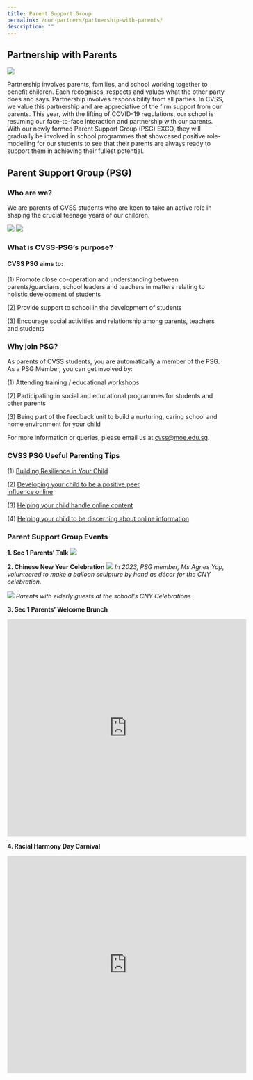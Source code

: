 ```yaml
---
title: Parent Support Group
permalink: /our-partners/partnership-with-parents/
description: ""
---
```

## Partnership with Parents
![](/images/2023%20Our%20Partners/PSG/picture%201.jpg)

Partnership involves parents, families, and school working together to benefit children. Each recognises, respects and values what the other party does and says. Partnership involves responsibility from all parties. In CVSS, we value this partnership and are appreciative of the firm support from our parents. This year, with the lifting of COVID-19 regulations, our school is resuming our face-to-face interaction and partnership with our parents. With our newly formed Parent Support Group (PSG) EXCO, they will gradually be involved in school programmes that showcased positive role-modelling for our students to see that their parents are always ready to support them in achieving their fullest potential.
 

## Parent Support Group (PSG)

 ### Who are we?

We are parents of CVSS students who are keen to take an active role in shaping the crucial teenage years of our children.

![](/images/2023%20Our%20Partners/PSG/psg%20exco_2023.JPG)
![](/images/2023%20Our%20Partners/PSG/psg%20exco_2023_2.JPG)

### What is CVSS-PSG’s purpose?

#### CVSS PSG aims to:

(1) Promote close co-operation and understanding between parents/guardians, school leaders and teachers in matters relating to holistic development of students&nbsp;

(2) Provide support to school in the development of students

(3) Encourage social activities and relationship among parents, teachers and students

  
### Why join PSG?

As parents of CVSS students, you are automatically a member of the PSG. As a PSG Member, you can get involved by:

(1) Attending training / educational workshops

(2) Participating in social and educational programmes for students and other parents

(3) Being part of the feedback unit to build a nurturing, caring school and home environment for your child
 

For more information or queries, please email us at cvss@moe.edu.sg.

  
### CVSS PSG Useful Parenting Tips 

(1) [Building Resilience in Your Child](/files/(1)%20Building%20Resilience%20in%20Your%20Child_2019.pdf)

(2) [Developing your child to be a positive peer   
     influence online](/files/(2)%20DEVELOPING%20YOUR%20CHILD%20TO%20BE%20A%20POSITIVE%20PEER%20INFLUENCE%20ONLINE_2019.pdf)

(3) [Helping your child handle online content](/files/(3)%20HELPING%20YOUR%20CHILD%20HANDLE%20ONLINE%20CONTENT_2019.pdf)

(4) [Helping your child to be discerning about online information](/files/Helping%20your%20Child%20be%20Discerning%20about%20Online%20Infor.pdf)


### Parent Support Group Events


**1. Sec 1 Parents’ Talk**
![](/images/Sec%201%20PSG%20talks.png)

**2. Chinese New Year Celebration**
![](/images/2023%20Our%20Partners/PSG/balloon%20scrulpture.jpg)
*In 2023, PSG member, Ms Agnes Yap, volunteered to make a balloon sculpture by hand as décor for the CNY celebration.*

![](/images/2023%20Our%20Partners/PSG/psg%20with%20elderly.jpg)
*Parents with elderly guests at the school's CNY Celebrations*

**3. Sec 1 Parents’ Welcome Brunch**
<iframe src="https://docs.google.com/presentation/d/e/2PACX-1vTAQoQTszvnzjI9kxaU-B6rYXw-_JOdH_3t8b59zXdzUVCbwIU4c5FGDqN1E_xjgy4mCy5g7jWQMpor/embed?start=true&amp;loop=true&amp;delayms=3000" frameborder="0" width="550" height="500" allowfullscreen="true"></iframe>

**4. Racial Harmony Day Carnival**
<iframe allowfullscreen="true" height="500" width="550" frameborder="0" src="https://docs.google.com/presentation/d/e/2PACX-1vTxN8Op3CBewMusviYBQ62IuCJh2-ntPeeklP9g9jEppqW6CZniFRNuW98GLPIOTUNH27WOkt9QPETZ/embed?start=true&amp;loop=true&amp;delayms=3000"></iframe>